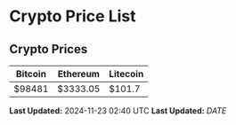 # Crypto Price List

## Crypto Prices
| Bitcoin | Ethereum | Litecoin |
| ------- | -------- | -------- |
| $98481 | $3333.05 | $101.7 |
**Last Updated:** 2024-11-23 02:40 UTC
**Last Updated:** $DATE$
